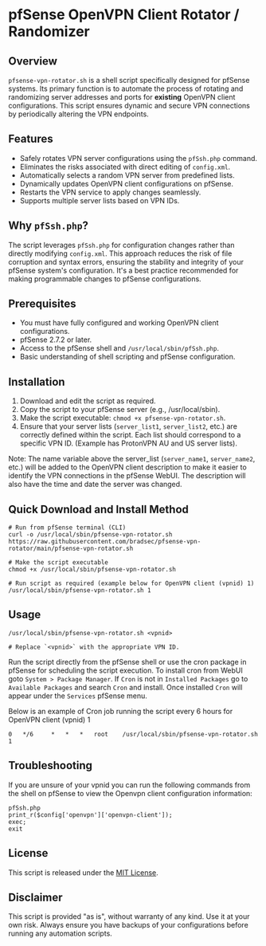 # pfSense OpenVPN Client Rotator / Randomizer

## Overview

`pfsense-vpn-rotator.sh` is a shell script specifically designed for pfSense systems. Its primary function is to automate the process of rotating and randomizing server addresses and ports for **existing** OpenVPN client configurations. This script ensures dynamic and secure VPN connections by periodically altering the VPN endpoints.

## Features

- Safely rotates VPN server configurations using the `pfSsh.php` command.
- Eliminates the risks associated with direct editing of `config.xml`.
- Automatically selects a random VPN server from predefined lists.
- Dynamically updates OpenVPN client configurations on pfSense.
- Restarts the VPN service to apply changes seamlessly.
- Supports multiple server lists based on VPN IDs.

## Why `pfSsh.php`?

The script leverages `pfSsh.php` for configuration changes rather than directly modifying `config.xml`. This approach reduces the risk of file corruption and syntax errors, ensuring the stability and integrity of your pfSense system's configuration. It's a best practice recommended for making programmable changes to pfSense configurations.

## Prerequisites

- You must have fully configured and working OpenVPN client configurations.
- pfSense 2.7.2 or later.
- Access to the pfSense shell and `/usr/local/sbin/pfSsh.php`.
- Basic understanding of shell scripting and pfSense configuration.

## Installation

1. Download and edit the script as required.
2. Copy the script to your pfSense server (e.g., /usr/local/sbin).
3. Make the script executable: `chmod +x pfsense-vpn-rotator.sh`.
4. Ensure that your server lists (`server_list1`, `server_list2`, etc.) are correctly defined within the script. Each list should correspond to a specific VPN ID. (Example has ProtonVPN AU and US server lists).  

Note: The name variable above the server_list (`server_name1`, `server_name2`, etc.) will be added to the OpenVPN client description to make it easier to identify the VPN connections in the pfSense WebUI. The description will also have the time and date the server was changed.

## Quick Download and Install Method

```terminal
# Run from pfSense terminal (CLI)
curl -o /usr/local/sbin/pfsense-vpn-rotator.sh https://raw.githubusercontent.com/bradsec/pfsense-vpn-rotator/main/pfsense-vpn-rotator.sh

# Make the script executable
chmod +x /usr/local/sbin/pfsense-vpn-rotator.sh

# Run script as required (example below for OpenVPN client (vpnid) 1)
/usr/local/sbin/pfsense-vpn-rotator.sh 1
```
  
## Usage

```terminal
/usr/local/sbin/pfsense-vpn-rotator.sh <vpnid>

# Replace `<vpnid>` with the appropriate VPN ID.
```

Run the script directly from the pfSense shell or use the cron package in pfSense for scheduling the script execution. To install cron from WebUI goto `System > Package Manager`. If `Cron` is not in `Installed Packages` go to `Available Packages` and search `Cron` and install. Once installed `Cron` will appear under the `Services` pfSense menu.  
  
Below is an example of Cron job running the script every 6 hours for OpenVPN client (vpnid) 1
```terminal
0 	*/6 	* 	* 	* 	root 	/usr/local/sbin/pfsense-vpn-rotator.sh 1
```

## Troubleshooting
If you are unsure of your vpnid you can run the following commands from the shell on pfSense to view the Openvpn client configuration information:
```terminal
pfSsh.php
print_r($config['openvpn']['openvpn-client']);
exec;
exit
```

## License

This script is released under the [MIT License](LICENSE).

## Disclaimer

This script is provided "as is", without warranty of any kind. Use it at your own risk. Always ensure you have backups of your configurations before running any automation scripts.
